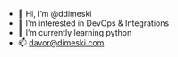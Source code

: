 - 👋 Hi, I’m @ddimeski
- 👀 I’m interested in DevOps & Integrations
- 🌱 I’m currently learning python
- 📫 davor@dimeski.com

<!---
ddimeski/ddimeski is a ✨ special ✨ repository because its `README.md` (this file) appears on your GitHub profile.
You can click the Preview link to take a look at your changes.
--->
